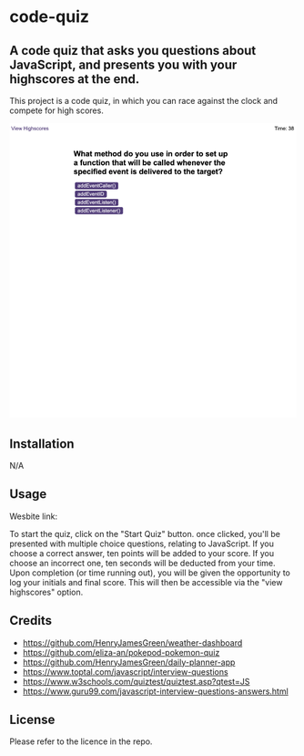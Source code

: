 # code-quiz

## A code quiz that asks you questions about JavaScript, and presents you with your highscores at the end.

This project is a code quiz, in which you can race against the clock and compete for high scores.

![](Screengrab1.png)

## Installation

N/A

## Usage

Wesbite link:

To start the quiz, click on the "Start Quiz" button. once clicked, you'll be presented with multiple choice questions, relating to JavaScript. If you choose a correct answer, ten points will be added to your score. If you choose an incorrect one, ten seconds will be deducted from your time. Upon completion (or time running out), you will be given the opportunity to log your initials and final score. This will then be accessible via the "view highscores" option.

## Credits

- https://github.com/HenryJamesGreen/weather-dashboard
- https://github.com/eliza-an/pokepod-pokemon-quiz
- https://github.com/HenryJamesGreen/daily-planner-app
- https://www.toptal.com/javascript/interview-questions
- https://www.w3schools.com/quiztest/quiztest.asp?qtest=JS
- https://www.guru99.com/javascript-interview-questions-answers.html

## License

Please refer to the licence in the repo.
